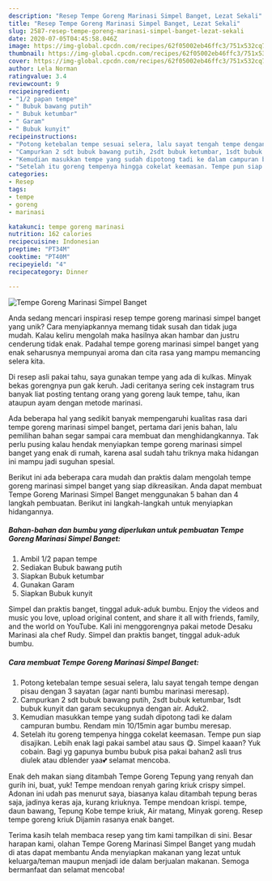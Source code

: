 ```yaml
---
description: "Resep Tempe Goreng Marinasi Simpel Banget, Lezat Sekali"
title: "Resep Tempe Goreng Marinasi Simpel Banget, Lezat Sekali"
slug: 2587-resep-tempe-goreng-marinasi-simpel-banget-lezat-sekali
date: 2020-07-05T04:45:58.046Z
image: https://img-global.cpcdn.com/recipes/62f05002eb46ffc3/751x532cq70/tempe-goreng-marinasi-simpel-banget-foto-resep-utama.jpg
thumbnail: https://img-global.cpcdn.com/recipes/62f05002eb46ffc3/751x532cq70/tempe-goreng-marinasi-simpel-banget-foto-resep-utama.jpg
cover: https://img-global.cpcdn.com/recipes/62f05002eb46ffc3/751x532cq70/tempe-goreng-marinasi-simpel-banget-foto-resep-utama.jpg
author: Lela Norman
ratingvalue: 3.4
reviewcount: 9
recipeingredient:
- "1/2 papan tempe"
- " Bubuk bawang putih"
- " Bubuk ketumbar"
- " Garam"
- " Bubuk kunyit"
recipeinstructions:
- "Potong ketebalan tempe sesuai selera, lalu sayat tengah tempe dengan pisau dengan 3 sayatan (agar nanti bumbu marinasi meresap)."
- "Campurkan 2 sdt bubuk bawang putih, 2sdt bubuk ketumbar, 1sdt bubuk kunyit dan garam secukupnya dengan air. Aduk2."
- "Kemudian masukkan tempe yang sudah dipotong tadi ke dalam campuran bumbu. Rendam min 10/15min agar bumbu meresap."
- "Setelah itu goreng tempenya hingga cokelat keemasan. Tempe pun siap disajikan. Lebih enak lagi pakai sambel atau saus 😋. Simpel kaaan? Yuk cobain. Bagi yg gapunya bumbu bubuk pisa pakai bahan2 asli trus diulek atau dblender yaa💕 selamat mencoba."
categories:
- Resep
tags:
- tempe
- goreng
- marinasi

katakunci: tempe goreng marinasi 
nutrition: 162 calories
recipecuisine: Indonesian
preptime: "PT34M"
cooktime: "PT40M"
recipeyield: "4"
recipecategory: Dinner

---
```



![Tempe Goreng Marinasi Simpel Banget](https://img-global.cpcdn.com/recipes/62f05002eb46ffc3/751x532cq70/tempe-goreng-marinasi-simpel-banget-foto-resep-utama.jpg)

Anda sedang mencari inspirasi resep tempe goreng marinasi simpel banget yang unik? Cara menyiapkannya memang tidak susah dan tidak juga mudah. Kalau keliru mengolah maka hasilnya akan hambar dan justru cenderung tidak enak. Padahal tempe goreng marinasi simpel banget yang enak seharusnya mempunyai aroma dan cita rasa yang mampu memancing selera kita.

Di resep asli pakai tahu, saya gunakan tempe yang ada di kulkas. Minyak bekas gorengnya pun gak keruh. Jadi ceritanya sering cek instagram trus banyak liat posting tentang orang yang goreng lauk tempe, tahu, ikan ataupun ayam dengan metode marinasi.

Ada beberapa hal yang sedikit banyak mempengaruhi kualitas rasa dari tempe goreng marinasi simpel banget, pertama dari jenis bahan, lalu pemilihan bahan segar sampai cara membuat dan menghidangkannya. Tak perlu pusing kalau hendak menyiapkan tempe goreng marinasi simpel banget yang enak di rumah, karena asal sudah tahu triknya maka hidangan ini mampu jadi suguhan spesial.


Berikut ini ada beberapa cara mudah dan praktis dalam mengolah tempe goreng marinasi simpel banget yang siap dikreasikan. Anda dapat membuat Tempe Goreng Marinasi Simpel Banget menggunakan 5 bahan dan 4 langkah pembuatan. Berikut ini langkah-langkah untuk menyiapkan hidangannya.

<!--inarticleads1-->

##### Bahan-bahan dan bumbu yang diperlukan untuk pembuatan Tempe Goreng Marinasi Simpel Banget:

1. Ambil 1/2 papan tempe
1. Sediakan  Bubuk bawang putih
1. Siapkan  Bubuk ketumbar
1. Gunakan  Garam
1. Siapkan  Bubuk kunyit


Simpel dan praktis banget, tinggal aduk-aduk bumbu. Enjoy the videos and music you love, upload original content, and share it all with friends, family, and the world on YouTube. Kali ini menggorengnya pakai metode Desaku Marinasi ala chef Rudy. Simpel dan praktis banget, tinggal aduk-aduk bumbu. 

<!--inarticleads2-->

##### Cara membuat Tempe Goreng Marinasi Simpel Banget:

1. Potong ketebalan tempe sesuai selera, lalu sayat tengah tempe dengan pisau dengan 3 sayatan (agar nanti bumbu marinasi meresap).
1. Campurkan 2 sdt bubuk bawang putih, 2sdt bubuk ketumbar, 1sdt bubuk kunyit dan garam secukupnya dengan air. Aduk2.
1. Kemudian masukkan tempe yang sudah dipotong tadi ke dalam campuran bumbu. Rendam min 10/15min agar bumbu meresap.
1. Setelah itu goreng tempenya hingga cokelat keemasan. Tempe pun siap disajikan. Lebih enak lagi pakai sambel atau saus 😋. Simpel kaaan? Yuk cobain. Bagi yg gapunya bumbu bubuk pisa pakai bahan2 asli trus diulek atau dblender yaa💕 selamat mencoba.


Enak deh makan siang ditambah Tempe Goreng Tepung yang renyah dan gurih ini, buat, yuk! Tempe mendoan renyah garing kriuk crispy simpel. Adonan ini udah pas menurut saya, biasanya kalau ditambah tepung beras saja, jadinya keras aja, kurang kriuknya. Tempe mendoan krispi. tempe, daun bawang, Tepung Kobe tempe kriuk, Air matang, Minyak goreng. Resep tempe goreng kriuk Dijamin rasanya enak banget. 

Terima kasih telah membaca resep yang tim kami tampilkan di sini. Besar harapan kami, olahan Tempe Goreng Marinasi Simpel Banget yang mudah di atas dapat membantu Anda menyiapkan makanan yang lezat untuk keluarga/teman maupun menjadi ide dalam berjualan makanan. Semoga bermanfaat dan selamat mencoba!
